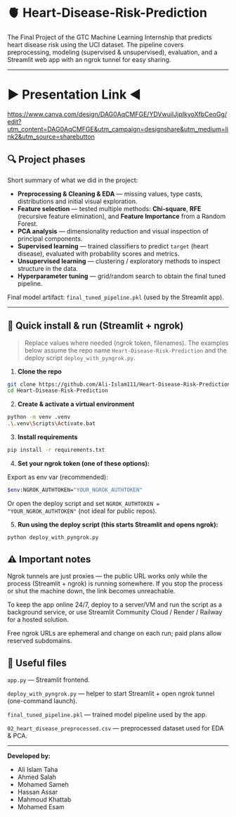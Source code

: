 # 🫀 Heart-Disease-Risk-Prediction

The Final Project of the GTC Machine Learning Internship that predicts heart disease risk using the UCI dataset. The pipeline covers preprocessing, modeling (supervised & unsupervised), evaluation, and a Streamlit web app with an ngrok tunnel for easy sharing.

---

#  ▶  Presentation Link   ◀
https://www.canva.com/design/DAG0AqCMFGE/YDVwuiIJjpIkyoXfbCeoGg/edit?utm_content=DAG0AqCMFGE&utm_campaign=designshare&utm_medium=link2&utm_source=sharebutton


## 🔍 Project phases
Short summary of what we did in the project:

- **Preprocessing & Cleaning & EDA** — missing values, type casts, distributions and initial visual exploration.  
- **Feature selection** — tested multiple methods: **Chi-square**, **RFE** (recursive feature elimination), and **Feature Importance** from a Random Forest.  
- **PCA analysis** — dimensionality reduction and visual inspection of principal components.  
- **Supervised learning** — trained classifiers to predict `target` (heart disease), evaluated with probability scores and metrics.  
- **Unsupervised learning** — clustering / exploratory methods to inspect structure in the data.  
- **Hyperparameter tuning** — grid/random search to obtain the final tuned pipeline.

Final model artifact: `final_tuned_pipeline.pkl` (used by the Streamlit app).

---

## 🚀 Quick install & run (Streamlit + ngrok)

> Replace values where needed (ngrok token, filenames). The examples below assume the repo name `Heart-Disease-Risk-Prediction` and the deploy script `deploy_with_pyngrok.py`.

1. **Clone the repo**
```bash
git clone https://github.com/Ali-Islam111/Heart-Disease-Risk-Prediction.git
cd Heart-Disease-Risk-Prediction
```
2. **Create & activate a virtual environment**

```bash
python -m venv .venv
.\.venv\Scripts\Activate.bat
```

3. **Install requirements**
```bash
pip install -r requirements.txt
```

4. **Set your ngrok token (one of these options):**

Export as env var (recommended):

```bash
$env:NGROK_AUTHTOKEN="YOUR_NGROK_AUTHTOKEN"
```

Or open the deploy script and set `NGROK_AUTHTOKEN = "YOUR_NGROK_AUTHTOKEN"` (not ideal for public repos).

5. **Run using the deploy script (this starts Streamlit and opens ngrok):**
```bash
python deploy_with_pyngrok.py
```

## ⚠️ Important notes

Ngrok tunnels are just proxies — the public URL works only while the process (Streamlit + ngrok) is running somewhere. If you stop the process or shut the machine down, the link becomes unreachable.

To keep the app online 24/7, deploy to a server/VM and run the script as a background service, or use Streamlit Community Cloud / Render / Railway for a hosted solution.

Free ngrok URLs are ephemeral and change on each run; paid plans allow reserved subdomains.

## 📂 Useful files

`app.py` — Streamlit frontend.

`deploy_with_pyngrok.py` — helper to start Streamlit + open ngrok tunnel (one-command launch).

`final_tuned_pipeline.pkl` — trained model pipeline used by the app.

`02_heart_disease_preprocessed.csv` — preprocessed dataset used for EDA & PCA.

---
**Developed by:**
* Ali Islam Taha
* Ahmed Salah
* Mohamed Sameh
* Hassan Assar
* Mahmoud Khattab
* Mohamed Esam

